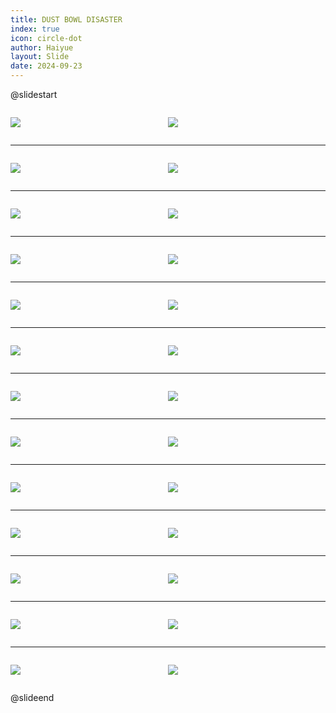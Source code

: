 ```yaml
---
title: DUST BOWL DISASTER
index: true
icon: circle-dot
author: Haiyue
layout: Slide
date: 2024-09-23
---
```

 
@slidestart

<div style="display:flex">
<div style="flex:1">

![](/reading/english/Level-X/DUST%20BOWL%20DISASTER/001.webp)
</div>
<div style="flex:1">

![](/reading/english/Level-X/DUST%20BOWL%20DISASTER/002.webp)
</div>
</div>

---

<div style="display:flex">
<div style="flex:1">

![](/reading/english/Level-X/DUST%20BOWL%20DISASTER/003.webp)
</div>
<div style="flex:1">

![](/reading/english/Level-X/DUST%20BOWL%20DISASTER/004.webp)
</div>
</div>

---

<div style="display:flex">
<div style="flex:1">

![](/reading/english/Level-X/DUST%20BOWL%20DISASTER/005.webp)
</div>
<div style="flex:1">

![](/reading/english/Level-X/DUST%20BOWL%20DISASTER/006.webp)
</div>
</div>

---

<div style="display:flex">
<div style="flex:1">

![](/reading/english/Level-X/DUST%20BOWL%20DISASTER/007.webp)
</div>
<div style="flex:1">

![](/reading/english/Level-X/DUST%20BOWL%20DISASTER/008.webp)
</div>
</div>

---

<div style="display:flex">
<div style="flex:1">

![](/reading/english/Level-X/DUST%20BOWL%20DISASTER/009.webp)
</div>
<div style="flex:1">

![](/reading/english/Level-X/DUST%20BOWL%20DISASTER/010.webp)
</div>
</div>

---

<div style="display:flex">
<div style="flex:1">

![](/reading/english/Level-X/DUST%20BOWL%20DISASTER/011.webp)
</div>
<div style="flex:1">

![](/reading/english/Level-X/DUST%20BOWL%20DISASTER/012.webp)
</div>
</div>

---

<div style="display:flex">
<div style="flex:1">

![](/reading/english/Level-X/DUST%20BOWL%20DISASTER/013.webp)
</div>
<div style="flex:1">

![](/reading/english/Level-X/DUST%20BOWL%20DISASTER/014.webp)
</div>
</div>

---

<div style="display:flex">
<div style="flex:1">

![](/reading/english/Level-X/DUST%20BOWL%20DISASTER/015.webp)
</div>
<div style="flex:1">

![](/reading/english/Level-X/DUST%20BOWL%20DISASTER/016.webp)
</div>
</div>

---

<div style="display:flex">
<div style="flex:1">

![](/reading/english/Level-X/DUST%20BOWL%20DISASTER/017.webp)
</div>
<div style="flex:1">

![](/reading/english/Level-X/DUST%20BOWL%20DISASTER/018.webp)
</div>
</div>

---

<div style="display:flex">
<div style="flex:1">

![](/reading/english/Level-X/DUST%20BOWL%20DISASTER/019.webp)
</div>
<div style="flex:1">

![](/reading/english/Level-X/DUST%20BOWL%20DISASTER/020.webp)
</div>
</div>

---

<div style="display:flex">
<div style="flex:1">

![](/reading/english/Level-X/DUST%20BOWL%20DISASTER/021.webp)
</div>
<div style="flex:1">

![](/reading/english/Level-X/DUST%20BOWL%20DISASTER/022.webp)
</div>
</div>

---

<div style="display:flex">
<div style="flex:1">

![](/reading/english/Level-X/DUST%20BOWL%20DISASTER/023.webp)
</div>
<div style="flex:1">

![](/reading/english/Level-X/DUST%20BOWL%20DISASTER/024.webp)
</div>
</div>

---

<div style="display:flex">
<div style="flex:1">

![](/reading/english/Level-X/DUST%20BOWL%20DISASTER/025.webp)
</div>
<div style="flex:1">

![](/reading/english/Level-X/DUST%20BOWL%20DISASTER/026.webp)
</div>
</div>

@slideend